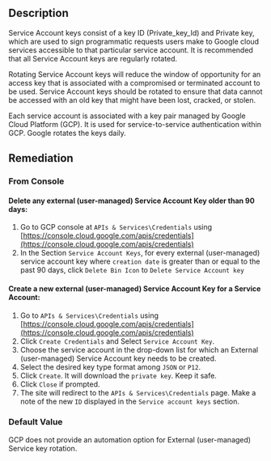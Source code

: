 ## Description

Service Account keys consist of a key ID (Private_key_Id) and Private key, which are used to sign programmatic requests users make to Google cloud services accessible to that particular service account. It is recommended that all Service Account keys are regularly rotated.

Rotating Service Account keys will reduce the window of opportunity for an access key that is associated with a compromised or terminated account to be used. Service Account keys should be rotated to ensure that data cannot be accessed with an old key that might have been lost, cracked, or stolen.

Each service account is associated with a key pair managed by Google Cloud Platform (GCP). It is used for service-to-service authentication within GCP. Google rotates the keys daily.

## Remediation

### From Console

#### Delete any external (user-managed) Service Account Key older than 90 days:

1. Go to GCP console at `APIs & Services\Credentials` using [https://console.cloud.google.com/apis/credentials](https://console.cloud.google.com/apis/credentials)
2. In the Section `Service Account Keys`, for every external (user-managed) service account key where `creation date` is greater than or equal to the past 90 days, click `Delete Bin Icon` to `Delete Service Account key`

#### Create a new external (user-managed) Service Account Key for a Service Account:

1. Go to `APIs & Services\Credentials` using [https://console.cloud.google.com/apis/credentials](https://console.cloud.google.com/apis/credentials)
2. Click `Create Credentials` and Select `Service Account Key`.
3. Choose the service account in the drop-down list for which an External (user-managed) Service Account key needs to be created.
4. Select the desired key type format among `JSON` or `P12`.
5. Click `Create`. It will download the `private key`. Keep it safe.
6. Click `Close` if prompted.
7. The site will redirect to the `APIs & Services\Credentials` page. Make a note of the new `ID` displayed in the `Service account keys` section.

### Default Value

GCP does not provide an automation option for External (user-managed) Service key rotation.
